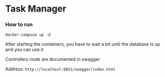 # Task Manager

### How to run 
`docker-compose up -d`

After starting the containers, you have to wait a bit until the database is up and you can use it

Controllers route are documented in swagger

Address: 
`http://localhost:6021/swagger/index.html`

